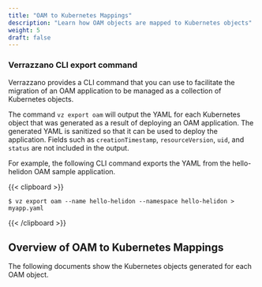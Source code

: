 ```yaml
---
title: "OAM to Kubernetes Mappings"
description: "Learn how OAM objects are mapped to Kubernetes objects"
weight: 5
draft: false
---
```


### Verrazzano CLI export command

Verrazzano provides a CLI command that you can use to facilitate the migration of an OAM application to be managed as a collection of Kubernetes objects.

The command `vz export oam` will output the YAML for each Kubernetes object that was generated as a result of deploying an OAM application.  The generated YAML is sanitized so that it can be used to deploy the application.  Fields such as `creationTimestamp`, `resourceVersion`, `uid`, and `status` are not included in the output.

For example, the following CLI command exports the YAML from the hello-helidon OAM sample application.

{{< clipboard >}}
<div class="highlight">

```
$ vz export oam --name hello-helidon --namespace hello-helidon > myapp.yaml
```
</div>
{{< /clipboard >}}

## Overview of OAM to Kubernetes Mappings

The following documents show the Kubernetes objects generated for each OAM object.
